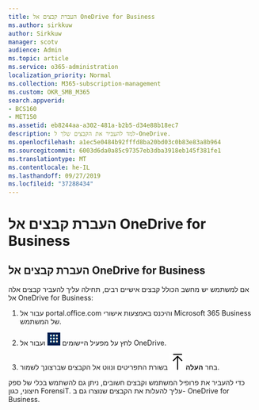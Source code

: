 ```yaml
---
title: העברת קבצים אל OneDrive for Business
ms.author: sirkkuw
author: Sirkkuw
manager: scotv
audience: Admin
ms.topic: article
ms.service: o365-administration
localization_priority: Normal
ms.collection: M365-subscription-management
ms.custom: OKR_SMB_M365
search.appverid:
- BCS160
- MET150
ms.assetid: eb8244aa-a302-481a-b2b5-d34e88b18ec7
description: למד להעביר את הקבצים שלך ל-OneDrive.
ms.openlocfilehash: a1ec5e0484b92fffd8ba20bd03c0b83e83a8b964
ms.sourcegitcommit: 6003d6da0a85c97357eb3dba3918eb145f381fe1
ms.translationtype: MT
ms.contentlocale: he-IL
ms.lasthandoff: 09/27/2019
ms.locfileid: "37288434"
---
```

# <a name="move-files-to-onedrive-for-business"></a>העברת קבצים אל OneDrive for Business

## <a name="move-files-to-onedrive-for-business"></a>העברת קבצים אל OneDrive for Business

אם למשתמש יש מחשב הכולל קבצים אישיים רבים, תחילה עליך להעביר קבצים אלה אל OneDrive for Business:
  
1. עבור אל portal.office.com והיכנס באמצעות אישורי Microsoft 365 Business של המשתמש.
    
2. לחץ על מפעיל היישומים ![The app launcher icon in Office 365](media/7502f4ec-3c9a-435d-a7b4-b9cda85189a7.png) ועבור אל OneDrive. 
    
3. בחר **העלה**![Upload](media/d9b963b8-10af-42e2-953d-360301b83d3c.png) בשורת התפריטים ונווט אל הקבצים שברצונך לשמור. 
    
כדי להעביר את פרופיל המשתמש וקבצים חשובים, ניתן גם להשתמש בכלי של ספק חיצוני, כגון ForensiT. עליך להעלות את הקבצים שנוצרו גם ב- OneDrive for Business.
  
